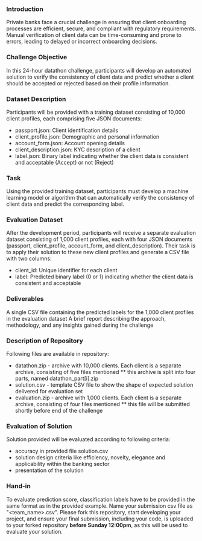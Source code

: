 ### Introduction
Private banks face a crucial challenge in ensuring that client onboarding processes are efficient, secure, and compliant with regulatory requirements. Manual verification of client data can be time-consuming and prone to errors, leading to delayed or incorrect onboarding decisions.

### Challenge Objective
In this 24-hour datathon challenge, participants will develop an automated solution to verify the consistency of client data and predict whether a client should be accepted or rejected based on their profile information.

### Dataset Description
Participants will be provided with a training dataset consisting of 10,000 client profiles, each comprising five JSON documents:

* passport.json: Client identification details
* client_profile.json: Demographic and personal information
* account_form.json: Account opening details
* client_description.json: KYC description of a client
* label.json: Binary label indicating whether the client data is consistent and acceptable (Accept) or not (Reject)

### Task
Using the provided training dataset, participants must develop a machine learning model or algorithm that can automatically verify the consistency of client data and predict the corresponding label.

### Evaluation Dataset
After the development period, participants will receive a separate evaluation dataset consisting of 1,000 client profiles, each with four JSON documents (passport, client_profile, account_form, and client_description). Their task is to apply their solution to these new client profiles and generate a CSV file with two columns:

* client_id: Unique identifier for each client
* label: Predicted binary label (0 or 1) indicating whether the client data is consistent and acceptable

### Deliverables
A single CSV file containing the predicted labels for the 1,000 client profiles in the evaluation dataset
A brief report describing the approach, methodology, and any insights gained during the challenge

### Description of Repository
Following files are available in repository:

* datathon.zip - archive with 10,000 clients. Each client is a separate archive, consisting of five files mentioned
** this archive is split into four parts, named datathon_part[i].zip
* solution.csv - template CSV file to show the shape of expected solution delivered for evaluation set
* evaluation.zip - archive with 1,000 clients. Each client is a separate archive, consisting of four files mentioned
** this file will be submitted shortly before end of the challenge

### Evaluation of Solution
Solution provided will be evaluated according to following criteria:
* accuracy in provided file solution.csv
* solution design criteria like efficiency, novelty, elegance and applicability within the banking sector
* presentation of the solution

### Hand-in
To evaluate prediction score, classification labels have to be provided in the same format as in the provided example. Name your submission csv file as "<team_name>.csv". Please fork this repository, start developing your project, and ensure your final submission, including your code, is uploaded to your forked repository **before Sunday 12:00pm**, as this will be used to evaluate your solution.
